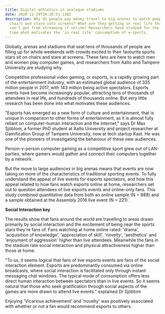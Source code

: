 ```yaml
---
title: Digital athletics in analogue stadiums
date: 2020-11-29T16:26:51.130Z
description: Why do people pay money travel to big arenas to watch people sit in
  chairs and stare into screens? What are they getting in real life that they
  can't get from streaming it online? Researchers have studied for the first
  time what motivates the 'in real life' consumption of e-sports.
---
```

<!--StartFragment-->

Globally, arenas and stadiums that seat tens of thousands of people are filling up for whole weekends with crowds excited to their favourite sports stars sit on chairs and stare at screens. These fans are here to watch men and women play computer games, and researchers from Aalto and Tampere University are studying why.

Competitive professional video gaming, or esports, is a rapidly growing part of the entertainment industry, with an estimated global audience of 335 million people in 2017, with 143 million being active spectators. Esports events have become increasingly popular, attracting tens of thousands of attendees in real life, and hundreds of thousands online. But very little research has been done into what motivates these audiences.

"Esports has emerged as a new form of culture and entertainment, that is unique in comparison to other forms of entertainment, as it is almost fully reliant on computer-human interaction and the internet," says Dr Max Sjöblom, a former PhD student at Aalto University and project researcher at Gamification Group of Tampere University, now at tech startup Kast. He was one of the pioneers of investigating the behaviour of these new audiences.

Person-v-person computer gaming as a competitive sport grew out of LAN-parties, where gamers would gather and connect their computers together by a network.

But the move to large audiences in big arenas means that events are now taking on more of the characteristics of traditional sporting events. To fully understand the appeal of live events for esports spectators, and how this appeal related to how fans watch esports online at home, researchers set out to question attendees of live esports events and online-only fans. This study combined quantitative data from both an online sample (N = 888) and a sample obtained at the Assembly 2016 live event (N = 221).

**Social Interaction key**

The results show that fans around the world are travelling to areas drawn primarily by social interaction and the excitement of being near the sports stars they're fans of. Fans watching at home online rated: 'drama', 'acquisition of knowledge', 'appreciation of skill', 'novelty', 'aesthetics' and 'enjoyment of aggression' higher than live attendees. Meanwhile the fans in the stadium rate social interaction and physical attractiveness higher than those at home.

"To us, it seems logical that fans of live esports events are fans of the social interaction element. Esports are predominantly consumed via online broadcasts, where social interaction is facilitated only through instant messaging chat windows. The typical mode of consumption offers less direct human interaction between spectators than in live events. So it seems natural that those who seek gratification through social aspects of the games are more drawn to attend live events." explained Dr Sjöblom

Enjoying 'Vicarious achievement' and 'novelty' was positively associated with whether or not a fan would recommend esports to others.

<!--EndFragment-->